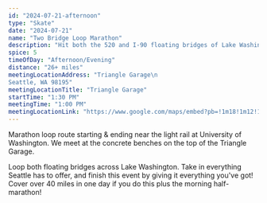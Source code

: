 ```yaml
---
id: "2024-07-21-afternoon"
type: "Skate"
date: "2024-07-21"
name: "Two Bridge Loop Marathon"
description: "Hit both the 520 and I-90 floating bridges of Lake Washington"
spice: 5
timeOfDay: "Afternoon/Evening"
distance: "26+ miles"
meetingLocationAddress: "Triangle Garage\n
Seattle, WA 98195"
meetingLocationTitle: "Triangle Garage"
startTime: "1:30 PM"
meetingTime: "1:00 PM"
meetingLocationLink: "https://www.google.com/maps/embed?pb=!1m18!1m12!1m3!1d9709.467055849913!2d-122.32088977039456!3d47.65221575329358!2m3!1f0!2f0!3f0!3m2!1i1024!2i768!4f13.1!3m3!1m2!1s0x549014ec836e16b9%3A0x4a82ded5d3d30152!2sTriangle%20Garage%2C%20Seattle%2C%20WA%2098195!5e0!3m2!1sen!2sus!4v1720458396259!5m2!1sen!2sus"
---
```


Marathon loop route starting & ending near the light rail at University of Washington. We meet at the concrete benches on the top of the Triangle Garage.

Loop both floating bridges across Lake Washington. Take in everything Seattle has to offer, and finish this event by giving it everything you've got! Cover over 40 miles in one day if you do this plus the morning half-marathon!
